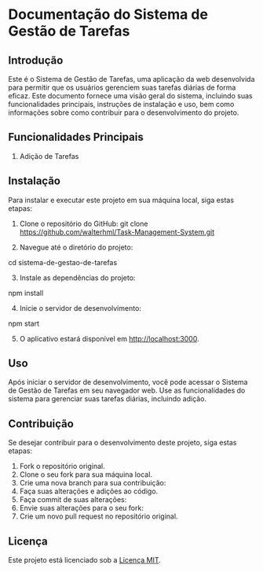 # Documentação do Sistema de Gestão de Tarefas

## Introdução

Este é o Sistema de Gestão de Tarefas, uma aplicação da web desenvolvida para permitir que os usuários gerenciem suas tarefas diárias de forma eficaz. Este documento fornece uma visão geral do sistema, incluindo suas funcionalidades principais, instruções de instalação e uso, bem como informações sobre como contribuir para o desenvolvimento do projeto.

## Funcionalidades Principais

1. Adição de Tarefas

## Instalação

Para instalar e executar este projeto em sua máquina local, siga estas etapas:

1. Clone o repositório do GitHub:
git clone https://github.com/walterhml/Task-Management-System.git

3. Navegue até o diretório do projeto:

cd sistema-de-gestao-de-tarefas

3. Instale as dependências do projeto:

npm install

4. Inicie o servidor de desenvolvimento:

npm start

5. O aplicativo estará disponível em [http://localhost:3000](http://localhost:3000).

## Uso

Após iniciar o servidor de desenvolvimento, você pode acessar o Sistema de Gestão de Tarefas em seu navegador web. Use as funcionalidades do sistema para gerenciar suas tarefas diárias, incluindo adição.

## Contribuição

Se desejar contribuir para o desenvolvimento deste projeto, siga estas etapas:

1. Fork o repositório original.
2. Clone o seu fork para sua máquina local.
3. Crie uma nova branch para sua contribuição:
4. Faça suas alterações e adições ao código.
5. Faça commit de suas alterações:
6. Envie suas alterações para o seu fork:
7. Crie um novo pull request no repositório original.

## Licença
Este projeto está licenciado sob a [Licença MIT](https://opensource.org/licenses/MIT).


